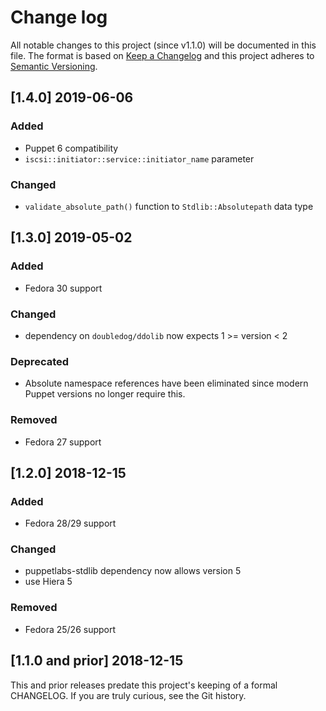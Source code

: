 <!--
This file is part of the doubledog-iscsi Puppet module.
Copyright 2018-2019 John Florian
SPDX-License-Identifier: GPL-3.0-or-later

Template

## [VERSION] DATE/WIP
### Added
### Changed
### Deprecated
### Removed
### Fixed
### Security

-->

# Change log

All notable changes to this project (since v1.1.0) will be documented in this file.  The format is based on [Keep a Changelog](http://keepachangelog.com/en/1.0.0/) and this project adheres to [Semantic Versioning](http://semver.org).

## [1.4.0] 2019-06-06
### Added
- Puppet 6 compatibility
- `iscsi::initiator::service::initiator_name` parameter
### Changed
- `validate_absolute_path()` function to `Stdlib::Absolutepath` data type

## [1.3.0] 2019-05-02
### Added
- Fedora 30 support
### Changed
- dependency on `doubledog/ddolib` now expects 1 >= version < 2
### Deprecated
- Absolute namespace references have been eliminated since modern Puppet versions no longer require this.
### Removed
- Fedora 27 support

## [1.2.0] 2018-12-15
### Added
- Fedora 28/29 support
### Changed
- puppetlabs-stdlib dependency now allows version 5
- use Hiera 5
### Removed
- Fedora 25/26 support

## [1.1.0 and prior] 2018-12-15

This and prior releases predate this project's keeping of a formal CHANGELOG.  If you are truly curious, see the Git history.
